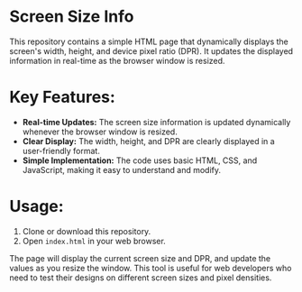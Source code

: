 # Screen Size Info

This repository contains a simple HTML page that dynamically displays the screen's width, height, and device pixel ratio (DPR). It updates the displayed information in real-time as the browser window is resized.

# Key Features:

- **Real-time Updates:** The screen size information is updated dynamically whenever the browser window is resized.
- **Clear Display:** The width, height, and DPR are clearly displayed in a user-friendly format.
- **Simple Implementation:** The code uses basic HTML, CSS, and JavaScript, making it easy to understand and modify.

# Usage:

1.  Clone or download this repository.
2.  Open `index.html` in your web browser.

The page will display the current screen size and DPR, and update the values as you resize the window. This tool is useful for web developers who need to test their designs on different screen sizes and pixel densities.
